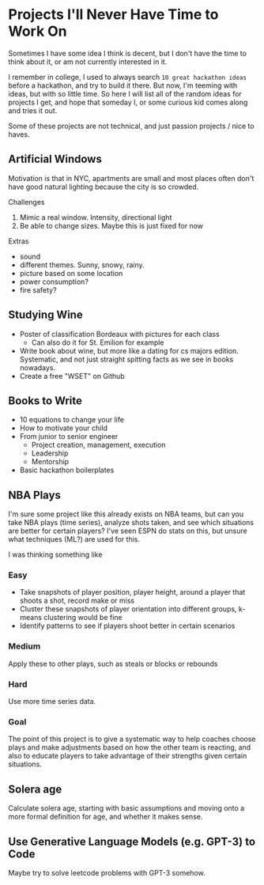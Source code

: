 # Projects I'll Never Have Time to Work On

Sometimes I have some idea I think is decent, but I don't have the time to think about it, or am not currently interested in it.

I remember in college, I used to always search `10 great hackathon ideas` before a hackathon, and try to build it there. But now, I'm teeming with ideas, but with so little time. So here I will list all of the random ideas for projects I get, and hope that someday I, or some curious kid comes along and tries it out.

Some of these projects are not technical, and just passion projects / nice to haves.

## Artificial Windows

Motivation is that in NYC, apartments are small and most places often don't have good natural lighting because the city is so crowded.

Challenges 
1. Mimic a real window. Intensity, directional light 
2. Be able to change sizes. Maybe this is just fixed for now

Extras 
- sound 
- different themes. Sunny, snowy, rainy.
- picture based on some location 
- power consumption? 
- fire safety? 

## Studying Wine

- Poster of classification Bordeaux with pictures for each class
  - Can also do it for St. Emilion for example
- Write book about wine, but more like a dating for cs majors edition. Systematic, and not just straight spitting facts as we see in books nowadays.
- Create a free "WSET" on Github

## Books to Write

- 10 equations to change your life
- How to motivate your child
- From junior to senior engineer
  - Project creation, management, execution 
  - Leadership
  - Mentorship
- Basic hackathon boilerplates

## NBA Plays

I'm sure some project like this already exists on NBA teams, but can you take NBA plays (time series), analyze shots taken, and see which situations are better for certain players? I've seen ESPN do stats on this, but unsure what techniques (ML?) are used for this. 

I was thinking something like

### Easy

- Take snapshots of player position, player height, around a player that shoots a shot, record make or miss
- Cluster these snapshots of player orientation into different groups, k-means clustering would be fine
- Identify patterns to see if players shoot better in certain scenarios

### Medium

Apply these to other plays, such as steals or blocks or rebounds

### Hard

Use more time series data.

### Goal 

The point of this project is to give a systematic way to help coaches choose plays and make adjustments based on how the other team is reacting, and also to educate players to take advantage of their strengths given certain situations.

## Solera age

Calculate solera age, starting with basic assumptions and moving onto a more formal definition for age, and whether it makes sense.

## Use Generative Language Models (e.g. GPT-3) to Code

Maybe try to solve leetcode problems with GPT-3 somehow.
